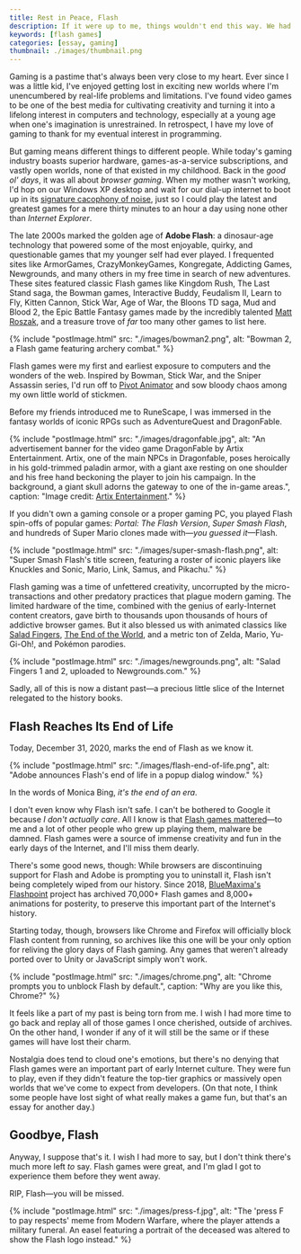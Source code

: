 ```yaml
---
title: Rest in Peace, Flash
description: If it were up to me, things wouldn't end this way. We had some great times together, but now it's time to say goodbye.
keywords: [flash games]
categories: [essay, gaming]
thumbnail: ./images/thumbnail.png
---
```


Gaming is a pastime that's always been very close to my heart. Ever since I was a little kid, I've enjoyed getting lost in exciting new worlds where I'm unencumbered by real-life problems and limitations. I've found video games to be one of the best media for cultivating creativity and turning it into a lifelong interest in computers and technology, especially at a young age when one's imagination is unrestrained. In retrospect, I have my love of gaming to thank for my eventual interest in programming.

But gaming means different things to different people. While today's gaming industry boasts superior hardware, games-as-a-service subscriptions, and vastly open worlds, none of that existed in my childhood. Back in the *good ol' days*, it was all about *browser gaming*. When my mother wasn't working, I'd hop on our Windows XP desktop and wait for our dial-up internet to boot up in its [signature cacophony of noise](https://www.metafilter.com/116577/Pshhhkkkkkkrrrrkakingkakingkakingtshchchchchchchchcchdingdingding), just so I could play the latest and greatest games for a mere thirty minutes to an hour a day using none other than *Internet Explorer*.

The late 2000s marked the golden age of **Adobe Flash**: a dinosaur-age technology that powered some of the most enjoyable, quirky, and questionable games that my younger self had ever played. I frequented sites like ArmorGames, CrazyMonkeyGames, Kongregate, Addicting Games, Newgrounds, and many others in my free time in search of new adventures. These sites featured classic Flash games like Kingdom Rush, The Last Stand saga, the Bowman games, Interactive Buddy, Feudalism II, Learn to Fly, Kitten Cannon, Stick War, Age of War, the Bloons TD saga, Mud and Blood 2, the Epic Battle Fantasy games made by the incredibly talented [Matt Roszak](http://kupogames.com/), and a treasure trove of *far* too many other games to list here.

{% include "postImage.html" src: "./images/bowman2.png", alt: "Bowman 2, a Flash game featuring archery combat." %}

Flash games were my first and earliest exposure to computers and the wonders of the web. Inspired by Bowman, Stick War, and the Sniper Assassin series, I'd run off to [Pivot Animator](https://pivotanimator.net/) and sow bloody chaos among my own little world of stickmen.

Before my friends introduced me to RuneScape, I was immersed in the fantasy worlds of iconic RPGs such as AdventureQuest and DragonFable.

{% include "postImage.html" src: "./images/dragonfable.jpg", alt: "An advertisement banner for the video game DragonFable by Artix Entertainment. Artix, one of the main NPCs in Dragonfable, poses heroically in his gold-trimmed paladin armor, with a giant axe resting on one shoulder and his free hand beckoning the player to join his campaign. In the background, a giant skull adorns the gateway to one of the in-game areas.", caption: "Image credit: [Artix Entertainment](https://www.artix.com/games/dragonfable/)." %}

If you didn't own a gaming console or a proper gaming PC, you played Flash spin-offs of popular games: *Portal: The Flash Version*, *Super Smash Flash*, and hundreds of Super Mario clones made with—*you guessed it*—Flash.

{% include "postImage.html" src: "./images/super-smash-flash.png", alt: "Super Smash Flash's title screen, featuring a roster of iconic players like Knuckles and Sonic, Mario, Link, Samus, and Pikachu." %}

Flash gaming was a time of unfettered creativity, uncorrupted by the micro-transactions and other predatory practices that plague modern gaming. The limited hardware of the time, combined with the genius of early-Internet content creators, gave birth to thousands upon thousands of hours of addictive browser games. But it also blessed us with animated classics like [Salad Fingers](https://www.youtube.com/watch?v=M3iOROuTuMA), [The End of the World](https://www.youtube.com/watch?v=kCpjgl2baLs), and a metric ton of Zelda, Mario, Yu-Gi-Oh!, and Pokémon parodies.

{% include "postImage.html" src: "./images/newgrounds.png", alt: "Salad Fingers 1 and 2, uploaded to Newgrounds.com." %}

Sadly, all of this is now a distant past—a precious little slice of the Internet relegated to the history books.

## Flash Reaches Its End of Life

Today, December 31, 2020, marks the end of Flash as we know it.

{% include "postImage.html" src: "./images/flash-end-of-life.png", alt: "Adobe announces Flash's end of life in a popup dialog window." %}

In the words of Monica Bing, *it's the end of an era*.

I don't even know why Flash isn't safe. I can't be bothered to Google it because *I don't actually care*. All I know is that [Flash games mattered](https://www.youtube.com/watch?v=uhvey_FjtXA&list=LLIvgyoCCJ-3sfBhVqQhT8DA&index=101)—to me and a lot of other people who grew up playing them, malware be damned. Flash games were a source of immense creativity and fun in the early days of the Internet, and I'll miss them dearly.

There's some good news, though: While browsers are discontinuing support for Flash and Adobe is prompting you to uninstall it, Flash isn't being completely wiped from our history. Since 2018, [BlueMaxima's Flashpoint](https://bluemaxima.org/flashpoint/) project has archived 70,000+ Flash games and 8,000+ animations for posterity, to preserve this important part of the Internet's history.

Starting today, though, browsers like Chrome and Firefox will officially block Flash content from running, so archives like this one will be your only option for reliving the glory days of Flash gaming. Any games that weren't already ported over to Unity or JavaScript simply won't work.

{% include "postImage.html" src: "./images/chrome.png", alt: "Chrome prompts you to unblock Flash by default.", caption: "Why are you like this, Chrome?" %}

It feels like a part of my past is being torn from me. I wish I had more time to go back and replay all of those games I once cherished, outside of archives. On the other hand, I wonder if any of it will still be the same or if these games will have lost their charm.

Nostalgia does tend to cloud one's emotions, but there's no denying that Flash games were an important part of early Internet culture. They were fun to play, even if they didn't feature the top-tier graphics or massively open worlds that we've come to expect from developers. (On that note, I think some people have lost sight of what really makes a game fun, but that's an essay for another day.)

## Goodbye, Flash

Anyway, I suppose that's it. I wish I had more to say, but I don't think there's much more left *to* say. Flash games were great, and I'm glad I got to experience them before they went away.

RIP, Flash—you will be missed.

{% include "postImage.html" src: "./images/press-f.jpg", alt: "The 'press F to pay respects' meme from Modern Warfare, where the player attends a military funeral. An easel featuring a portrait of the deceased was altered to show the Flash logo instead." %}
